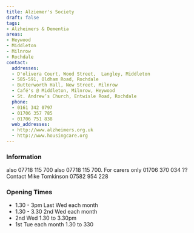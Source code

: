 ```yaml
---
title: Alziemer's Society
draft: false
tags:
- Alzheimers & Dementia
areas:
- Heywood
- Middleton
- Milnrow
- Rochdale
contact:
  addresses:
  - D'olivera Court, Wood Street,  Langley, Middleton
  - 585-591, Oldham Road, Rochdale
  - Butterworth Hall, New Street, Milnrow
  - Café's @ Middleton, Milnrow, Heywood
  - St. Andrew’s Church, Entwisle Road, Rochdale
  phone:
  - 0161 342 0797
  - 01706 357 785
  - 01706 751 838
  web_addresses: 
  - http://www.alzheimers.org.uk
  - http://www.housingcare.org
---
```


### Information
also 07718 115 700
also 07718 115 700.   For carers only
01706 370 034  ??
Contact Mike Tomkinson 07582 954 228

### Opening Times
* 1.30 - 3pm Last Wed each month
* 1.30 - 3.30 2nd Wed each month
* 2nd Wed 1.30 to 3.30pm
* 1st Tue each month 1.30 to 330

